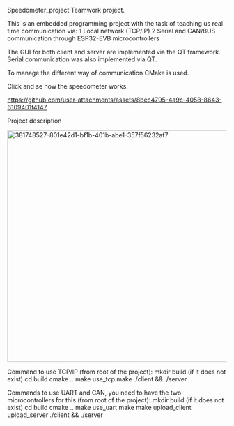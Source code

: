 Speedometer_project
Teamwork project.

This is an embedded programming project with the task of teaching us real time communication via:
1 Local network (TCP/IP)
2 Serial and CAN/BUS communication through ESP32-EVB microcontrollers

The GUI for both client and server are implemented via the QT framework. Serial communication was also implemented via QT.

To manage the different way of communication CMake is used.

Click and se how the speedometer works.



https://github.com/user-attachments/assets/8bec4795-4a9c-4058-8643-6109401f4147



Project description 

<img width="807" height="531" alt="381748527-801e42d1-bf1b-401b-abe1-357f56232af7" src="https://github.com/user-attachments/assets/4a62291d-39a8-4c96-a2da-c6e0265440c2" />


Command to use TCP/IP (from root of the project):
mkdir build (if it does not exist)
cd build
cmake ..
make use_tcp
make
./client && ./server

Commands to use UART and CAN, you need to have the two microcontrollers for this (from root of the project):
mkdir build (if it does not exist)
cd build
cmake ..
make use_uart
make
make upload_client upload_server
./client && ./server
